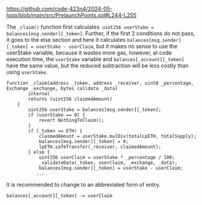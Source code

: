 https://github.com/code-423n4/2024-05-loop/blob/main/src/PrelaunchPoints.sol#L244-L255

The ```_claim()``` function first calculates``` uint256 userStake = balances[msg.sender][_token]```.  Further, if the first 2 conditions do not pass, it goes to the else section and here it calculates ```balances[msg.sender][_token] = userStake - userClaim```, but it makes no sense to use the userStake variable, because it wastes more gas, however, at code execution time, the ```userStake``` variable and ```balances[_account][_token]``` have the same value, but the reduced subtraction will be less costly than using ```userStake```.

```solidity
function _claim(address _token, address _receiver, uint8 _percentage, Exchange _exchange, bytes calldata _data)
        internal
        returns (uint256 claimedAmount)
    {
        uint256 userStake = balances[msg.sender][_token];
        if (userStake == 0) {
            revert NothingToClaim();
        }
        if (_token == ETH) {
            claimedAmount = userStake.mulDiv(totalLpETH, totalSupply);
            balances[msg.sender][_token] = 0;
            lpETH.safeTransfer(_receiver, claimedAmount);
        } else {
            uint256 userClaim = userStake * _percentage / 100;
            _validateData(_token, userClaim, _exchange, _data);
            balances[msg.sender][_token] = userStake - userClaim;
           ...
```

It is recommended to change to an abbreviated form of entry.

```balances[_account][_token] -= userClaim```